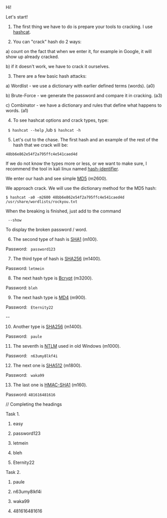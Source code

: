 Hi!

Let's start!

1. The first thing we have to do is prepare your tools to cracking. I use [hashcat](https://hashcat.net/hashcat/).


2. You can "crack" hash do 2 ways:

a) count on the fact that when we enter it, for example in Google, it will show up already cracked.

b) if it doesn't work, we have to crack it ourselves.


3. There are a few basic hash attacks:

a) Wordlist - we use a dictionary with earlier defined terms (words). (a0)

b) Brute-Force - we generate the password and compare it in cracking. (a3)

c) Combinator - we have a dictionary and rules that define what happens to words. (a1)


4. To see hashcat options and crack types, type:

``` $ hashcat --help``` ,lub ``` $ hashcat -h ```


5. Let's cut to the chase. The first hash and an example of the rest of the hash that we crack will be:

``` 48bb6e862e54f2a795ffc4e541caed4d ```

If we do not know the types more or less, or we want to make sure, I recommend the tool
in kali linux named [hash-identifier](https://tools.kali.org/password-attacks/hash-identifier).

We enter our hash and see simple [MD5](https://en.wikipedia.org/wiki/MD5) (m2600).

We approach crack. We will use the dictionary method for the MD5 hash:

```$ hashcat -a0 -m2600 48bb6e862e54f2a795ffc4e541caed4d /usr/share/wordlists/rockyou.txt```

When the breaking is finished, just add to the command

``` --show```

To display the broken password / word.


6. The second type of hash is [SHA1](https://en.wikipedia.org/wiki/SHA-1) (m100).

Password: ``` password123```

7. The third type of hash is [SHA256](https://en.wikipedia.org/wiki/SHA-2) (m1400).

Password: ```letmein```

8. The next hash type is [Bcrypt](https://en.wikipedia.org/wiki/Bcrypt) (m3200).

Password: ```bleh```

9. The next hash type is [MD4](https://en.wikipedia.org/wiki/MD4) (m900).

Password: ``` Eternity22```

--

10. Another type is [SHA256](https://www.movable-type.co.uk/scripts/sha256.html) (m1400).

Password: ``` paule```

11. The seventh is [NTLM](https://en.wikipedia.org/wiki/NT_LAN_Manager) used in old Windows (m1000).

Password: ``` n63umy8lkf4i```

12. The next one is [SHA512](https://medium.com/@zaid960928/cryptography-explaining-sha-512-ad896365a0c1) (m1800).

Password: ``` waka99```

13. The last one is [HMAC-SHA1](https://en.wikipedia.org/wiki/HMAC) (m160).

Password: ``` 481616481616 ```


// Completing the headings

Task 1.

1) easy

2) password123

3) letmein

4) bleh

5) Eternity22

Task 2.

1) paule

2) n63umy8lkf4i

3) waka99

4) 481616481616
